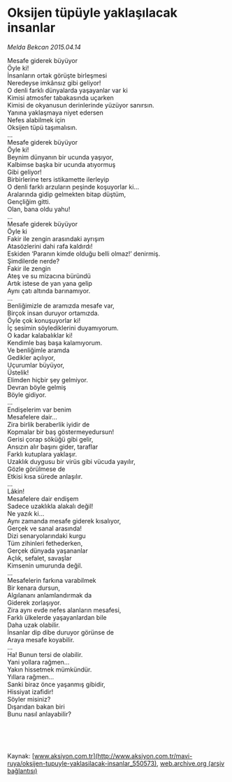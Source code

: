 # Oksijen tüpüyle yaklaşılacak insanlar

*Melda Bekcan 2015.04.14*

<div class="pNewsDetailMainContent" itemprop="articleBody">
 <p>
  Mesafe giderek büyüyor
  <br>
   Öyle ki!
   <br>
    İnsanların ortak görüşte birleşmesi
    <br>
     Neredeyse imkânsız gibi geliyor!
     <br>
      O denli farklı dünyalarda yaşayanlar var ki
      <br/>
      Kimisi atmosfer tabakasında uçarken
      <br/>
      Kimisi de okyanusun derinlerinde yüzüyor sanırsın.
      <br/>
      Yanına yaklaşmaya niyet edersen
      <br/>
      Nefes alabilmek için
      <br/>
      Oksijen tüpü taşımalısın.
      <br/>
      …
      <br/>
      Mesafe giderek büyüyor
      <br/>
      Öyle ki!
      <br/>
      Beynim dünyanın bir ucunda yaşıyor,
      <br/>
      Kalbimse başka bir ucunda atıyormuş
      <br/>
      Gibi geliyor!
      <br/>
      Birbirlerine ters istikamette ilerleyip
      <br/>
      O denli farklı arzuların peşinde koşuyorlar ki…
      <br/>
      Aralarında gidip gelmekten bitap düştüm,
      <br/>
      Gençliğim gitti.
      <br/>
      Olan, bana oldu yahu!
      <br/>
      …
      <br/>
      Mesafe giderek büyüyor
      <br/>
      Öyle ki
      <br/>
      Fakir ile zengin arasındaki ayrışım
      <br/>
      Atasözlerini dahi rafa kaldırdı!
      <br/>
      Eskiden ‘Paranın kimde olduğu belli olmaz!’ denirmiş.
      <br/>
      Şimdilerde nerde?
      <br/>
      Fakir ile zengin
      <br/>
      Ateş ve su mizacına büründü
      <br/>
      Artık istese de yan yana gelip
      <br/>
      Aynı çatı altında barınamıyor.
      <br/>
      …
      <br/>
      Benliğimizle de aramızda mesafe var,
      <br/>
      Birçok insan duruyor ortamızda.
      <br/>
      Öyle çok konuşuyorlar ki!
      <br/>
      İç sesimin söylediklerini duyamıyorum.
      <br/>
      O kadar kalabalıklar ki!
      <br/>
      Kendimle baş başa kalamıyorum.
      <br/>
      Ve benliğimle aramda
      <br/>
      Gedikler açılıyor,
      <br/>
      Uçurumlar büyüyor,
      <br/>
      Üstelik!
      <br/>
      Elimden hiçbir şey gelmiyor.
      <br/>
      Devran böyle gelmiş
      <br/>
      Böyle gidiyor.
      <br/>
      …
      <br/>
      Endişelerim var benim
      <br/>
      Mesafelere dair…
      <br/>
      Zira birlik beraberlik iyidir de
      <br/>
      Kopmalar bir baş göstermeyedursun!
      <br/>
      Gerisi çorap söküğü gibi gelir,
      <br/>
      Ansızın alır başını gider, taraflar
      <br/>
      Farklı kutuplara yaklaşır.
      <br/>
      Uzaklık duygusu bir virüs gibi vücuda yayılır,
      <br/>
      Gözle görülmese de
      <br/>
      Etkisi kısa sürede anlaşılır.
      <br/>
      …
      <br/>
      Lâkin!
      <br/>
      Mesafelere dair endişem
      <br/>
      Sadece uzaklıkla alakalı değil!
      <br/>
      Ne yazık ki…
      <br/>
      Aynı zamanda mesafe giderek kısalıyor,
      <br/>
      Gerçek ve sanal arasında!
      <br/>
      Dizi senaryolarındaki kurgu
      <br/>
      Tüm zihinleri fethederken,
      <br/>
      Gerçek dünyada yaşananlar
      <br/>
      Açlık, sefalet, savaşlar
      <br/>
      Kimsenin umurunda değil.
      <br/>
      …
      <br/>
      Mesafelerin farkına varabilmek
      <br/>
      Bir kenara dursun,
      <br/>
      Algılananı anlamlandırmak da
      <br/>
      Giderek zorlaşıyor.
      <br/>
      Zira aynı evde nefes alanların mesafesi,
      <br/>
      Farklı ülkelerde yaşayanlardan bile
      <br/>
      Daha uzak olabilir.
      <br/>
      İnsanlar dip dibe duruyor görünse de
      <br/>
      Araya mesafe koyabilir.
      <br/>
      …
      <br/>
      Ha! Bunun tersi de olabilir.
      <br/>
      Yani yollara rağmen…
      <br/>
      Yakın hissetmek mümkündür.
      <br/>
      Yıllara rağmen…
      <br/>
      Sanki biraz önce yaşanmış gibidir,
      <br/>
      Hissiyat izafidir!
      <br/>
      Söyler misiniz?
      <br/>
      Dışarıdan bakan biri
      <br/>
      Bunu nasıl anlayabilir?
     </br>
    </br>
   </br>
  </br>
 </p>
 <p>
  <img alt="" src="http://web.archive.org/web/20150707210514im_/http://medya.aksiyon.com.tr//aksiyon/2015/04/14/567636.jpg "/>
 </p>
</div>


Kaynak: [www.aksiyon.com.tr](http://www.aksiyon.com.tr/mavi-ruya/oksijen-tupuyle-yaklasilacak-insanlar_550573), [web.archive.org (arşiv bağlantısı)](http://web.archive.org/web/20150707210514/http://www.aksiyon.com.tr/mavi-ruya/oksijen-tupuyle-yaklasilacak-insanlar_550573)

